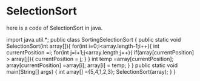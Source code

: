# SelectionSort
here is a code of SelectionSort in java.

import java.util.*;
public class SortingSelectionSort {
    public static void SelectionSort(int array[]){
        for(int i=0;i<array.length-1;i++){
            int currentPosition =i;
            for(int j=i+1;j<array.length;j++){
                if(array[currentPosition] > array[j]){
                    currentPosition = j;
                }
            }
        int temp =array[currentPosition];
        array[currentPosition] =array[i];
        array[i] = temp;
        }
    }
public static void main(String[] args) {
    int array[] ={5,4,1,2,3};
    SelectionSort(array);
}
}

